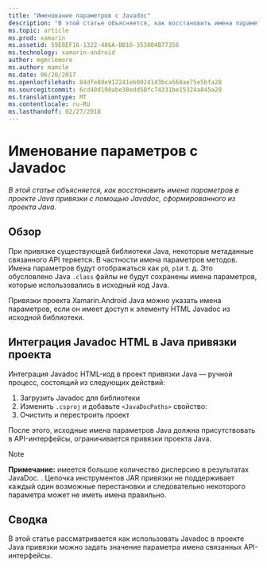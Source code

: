 ```yaml
---
title: "Именование параметров с Javadoc"
description: "В этой статье объясняется, как восстановить имена параметров в проекте Java привязки с помощью Javadoc, сформированного из проекта Java."
ms.topic: article
ms.prod: xamarin
ms.assetid: 59E8EF16-1322-486A-BB16-353804B77356
ms.technology: xamarin-android
author: mgmclemore
ms.author: mamcle
ms.date: 06/20/2017
ms.openlocfilehash: 84dfe88e912241eb0024143bca568ae75e5bfa28
ms.sourcegitcommit: 6cd40d190abe38edd50fc74331be15324a845a28
ms.translationtype: MT
ms.contentlocale: ru-RU
ms.lasthandoff: 02/27/2018
---
```

# <a name="naming-parameters-with-javadoc"></a>Именование параметров с Javadoc

_В этой статье объясняется, как восстановить имена параметров в проекте Java привязки с помощью Javadoc, сформированного из проекта Java._

<a name="Overview" />

## <a name="overview"></a>Обзор

При привязке существующей библиотеки Java, некоторые метаданные связанного API теряется. В частности имена параметров методов. Имена параметров будут отображаться как `p0`, `p1`и т. д. Это обусловлено Java `.class` файлы не будут сохранены имена параметров, которые использовались в исходный код Java. 

Привязки проекта Xamarin.Android Java можно указать имена параметров, если он имеет доступ к элементу HTML Javadoc из исходной библиотеки. 

## <a name="integrating-javadoc-html-into-a-java-binding-project"></a>Интеграция Javadoc HTML в Java привязки проекта

Интеграция Javadoc HTML-код в проект привязки Java — ручной процесс, состоящий из следующих действий: 

1.  Загрузить Javadoc для библиотеки
2.  Изменить `.csproj` и добавьте `<JavaDocPaths>` свойство:
3.  Очистить и перестроить проект

После этого, исходные имена параметров Java должна присутствовать в API-интерфейсы, ограничивается привязки проекта Java. 


> [!NOTE]
> **Примечание:** имеется большое количество дисперсию в результатах JavaDoc. . Цепочка инструментов JAR привязки не поддерживает каждый один возможные перестановки и следовательно некоторого параметра может не иметь имена правильно.

<a name="Summary" />

## <a name="summary"></a>Сводка

В этой статье рассматривается как использовать Javadoc в проекте Java привязки можно задать значение параметра имена связанных API-интерфейсы. 

